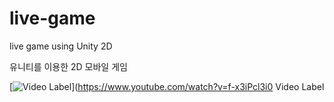 # live-game
live game using Unity 2D


유니티를 이용한 2D 모바일 게임

[![Video Label](https://img.youtube.com/vi/f-x3iPcl3i0/0.jpg)](https://www.youtube.com/watch?v=f-x3iPcl3i0 Video Label

